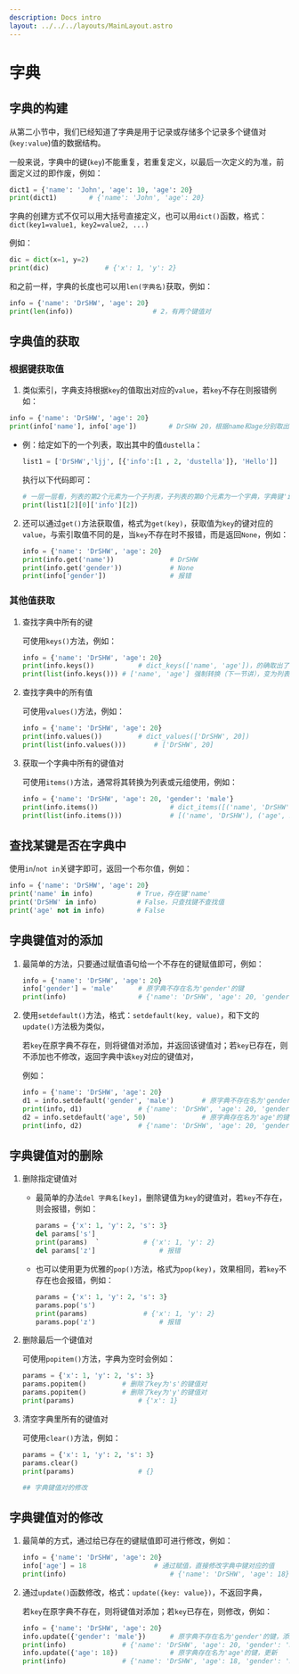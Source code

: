 ```yaml
---
description: Docs intro
layout: ../../../layouts/MainLayout.astro
---
```


# 字典

## 字典的构建

从第二小节中，我们已经知道了字典是用于记录或存储多个记录多个键值对(`key:value`)值的数据结构。

一般来说，字典中的键(`key`)不能重复，若重复定义，以最后一次定义的为准，前面定义过的即作废，例如：

```python
dict1 = {'name': 'John', 'age': 10, 'age': 20}
print(dict1)		# {'name': 'John', 'age': 20}
```

字典的创建方式不仅可以用大括号直接定义，也可以用`dict()`函数，格式：`dict(key1=value1, key2=value2, ...)`

例如：

```python
dic = dict(x=1, y=2)
print(dic)				# {'x': 1, 'y': 2}
```

和之前一样，字典的长度也可以用`len(字典名)`获取，例如：

```python
info = {'name': 'DrSHW', 'age': 20}
print(len(info))					# 2，有两个键值对
```

## 字典值的获取

### 根据键获取值

1. 类似索引，字典支持根据`key`的值取出对应的`value`，若`key`不存在则报错例如：

```python
info = {'name': 'DrSHW', 'age': 20}
print(info['name'], info['age'])		# DrSHW 20，根据name和age分别取出了对应的值
```

+ 例：给定如下的一个列表，取出其中的值`dustella`：

  ```python
  list1 = ['DrSHW','ljj', [{'info':[1 , 2, 'dustella']}, 'Hello']]
  ```

  执行以下代码即可：

  ```python
  # 一层一层看，列表的第2个元素为一个子列表，子列表的第0个元素为一个字典，字典键'info'对应一个含目标元素的列表，取出即可
  print(list1[2][0]['info'][2])
  ```

2. 还可以通过`get()`方法获取值，格式为`get(key)`，获取值为`key`的键对应的`value`，与索引取值不同的是，当`key`不存在时不报错，而是返回`None`，例如：

   ```python
   info = {'name': 'DrSHW', 'age': 20}
   print(info.get('name'))				# DrSHW
   print(info.get('gender'))			# None
   print(info['gender'])				# 报错
   ```

### 其他值获取

1. 查找字典中所有的键

   可使用`keys()`方法，例如：

   ```python
   info = {'name': 'DrSHW', 'age': 20}
   print(info.keys())			# dict_keys(['name', 'age'])，的确取出了键，但是不是我们想要的类型
   print(list(info.keys()))	# ['name', 'age'] 强制转换（下一节讲），变为列表
   ```

2. 查找字典中的所有值

   可使用`values()`方法，例如：

   ```python
   info = {'name': 'DrSHW', 'age': 20}
   print(info.values())			# dict_values(['DrSHW', 20])
   print(list(info.values()))		# ['DrSHW', 20]
   ```

3. 获取一个字典中所有的键值对

   可使用`items()`方法，通常将其转换为列表或元组使用，例如：

   ```python
   info = {'name': 'DrSHW', 'age': 20, 'gender': 'male'}
   print(info.items())					# dict_items([('name', 'DrSHW'), ('age', 20), ('gender', 'male')])
   print(list(info.items()))			# [('name', 'DrSHW'), ('age', 20), ('gender', 'male')]
   ```

## 查找某键是否在字典中

使用`in`/`not in`关键字即可，返回一个布尔值，例如：

```python
info = {'name': 'DrSHW', 'age': 20}
print('name' in info)			# True，存在键'name'
print('DrSHW' in info)			# False，只查找键不查找值
print('age' not in info)		# False
```

## 字典键值对的添加

1. 最简单的方法，只要通过赋值语句给一个不存在的键赋值即可，例如：

   ```python
   info = {'name': 'DrSHW', 'age': 20}
   info['gender'] = 'male'		# 原字典不存在名为'gender'的键
   print(info)					# {'name': 'DrSHW', 'age': 20, 'gender': 'male'}，成功添加了一个键值对
   ```

2. 使用`setdefault()`方法，格式：`setdefault(key, value)`，和下文的`update()`方法极为类似，

   若`key`在原字典不存在，则将键值对添加，并返回该键值对；若`key`已存在，则不添加也不修改，返回字典中该`key`对应的键值对，

   例如：

   ```python
   info = {'name': 'DrSHW', 'age': 20}
   d1 = info.setdefault('gender', 'male')		# 原字典不存在名为'gender'的键，添加并返回传入的键值对
   print(info, d1)				# {'name': 'DrSHW', 'age': 20, 'gender': 'male'} male
   d2 = info.setdefault('age', 50)				# 原字典存在名为'age'的键，不作处理，返回字典中的键值对
   print(info, d2)				# {'name': 'DrSHW', 'age': 20, 'gender': 'male'} 20
   ```

## 字典键值对的删除

1. 删除指定键值对

   + 最简单的办法`del 字典名[key]`，删除键值为`key`的键值对，若`key`不存在，则会报错，例如：
   
     ```python
     params = {'x': 1, 'y': 2, 's': 3}
     del params['s']
     print(params)	`			# {'x': 1, 'y': 2}
     del params['z']				# 报错
     ```
   
   + 也可以使用更为优雅的`pop()`方法，格式为`pop(key)`，效果相同，若`key`不存在也会报错，例如：
   
     ```python
     params = {'x': 1, 'y': 2, 's': 3}
     params.pop('s')
     print(params)				# {'x': 1, 'y': 2}
     params.pop('z')				# 报错
     ```
   
2. 删除最后一个键值对

   可使用`popitem()`方法，字典为空时会例如：

   ```python
   params = {'x': 1, 'y': 2, 's': 3}
   params.popitem()			# 删除了key为's'的键值对
   params.popitem()			# 删除了key为'y'的键值对
   print(params)				# {'x': 1}
   ```

3. 清空字典里所有的键值对

   可使用`clear()`方法，例如：

   ```python
   params = {'x': 1, 'y': 2, 's': 3}
   params.clear()
   print(params)				# {}
   
   ## 字典键值对的修改
   ```

## 字典键值对的修改

1. 最简单的方式，通过给已存在的键赋值即可进行修改，例如：

   ```python
   info = {'name': 'DrSHW', 'age': 20}
   info['age'] = 18					# 通过赋值，直接修改字典中键对应的值
   print(info)							# {'name': 'DrSHW', 'age': 18}
   ```

2. 通过`update()`函数修改，格式：`update({key: value})`，不返回字典，

   若`key`在原字典不存在，则将键值对添加；若`key`已存在，则修改，例如：

   ```python
   info = {'name': 'DrSHW', 'age': 20}
   info.update({'gender': 'male'})		# 原字典不存在名为'gender'的键，添加
   print(info)				# {'name': 'DrSHW', 'age': 20, 'gender': 'male'}
   info.update({'age': 18})				# 原字典存在名为'age'的键，更新
   print(info)				# {'name': 'DrSHW', 'age': 18, 'gender': 'male'}
   ```

   

